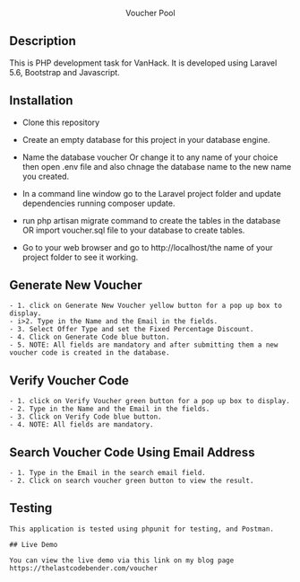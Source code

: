 <p align="center">Voucher Pool</p>


## Description

This is PHP development task for VanHack. It is developed using Laravel 5.6, Bootstrap and Javascript.


## Installation


   - Clone this repository
   - Create an empty database for this project in your database engine.
   - Name the database voucher Or change it to any name of your choice then open .env file and also chnage the database name to the new name you created.
    
   - In a command line window go to the Laravel project folder and update dependencies running composer update.
   - run php artisan migrate command to create the tables in the database OR import voucher.sql file to your database to create tables.

   - Go to your web browser and go to http://localhost/the name of your project folder to see it working.


## Generate New Voucher
	
	- 1. click on Generate New Voucher yellow button for a pop up box to display.
	- i>2. Type in the Name and the Email in the fields.
	- 3. Select Offer Type and set the Fixed Percentage Discount.
	- 4. Click on Generate Code blue button.
	- 5. NOTE: All fields are mandatory and after submitting them a new voucher code is created in the database.
	
## Verify Voucher Code
	
	- 1. click on Verify Voucher green button for a pop up box to display.
	- 2. Type in the Name and the Email in the fields.
	- 3. Click on Verify Code blue button.
	- 4. NOTE: All fields are mandatory.
	
## Search Voucher Code Using Email Address
	
	- 1. Type in the Email in the search email field.
	- 2. Click on search voucher green button to view the result.
	

## Testing
	
	This application is tested using phpunit for testing, and Postman.

	## Live Demo

	You can view the live demo via this link on my blog page
	https://thelastcodebender.com/voucher